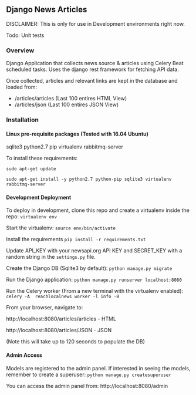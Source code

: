 ## Django News Articles
DISCLAIMER: This is only for use in Development environments right now.

Todo: Unit tests

### Overview
Django Application that collects news source & articles using Celery Beat scheduled tasks. Uses the django rest framework for fetching API data.

Once collected, articles and relevant links are kept in the database and loaded from:

 - /articles/articles (Last 100 entires HTML View)
 - /articles/json	(Last 100 entires JSON View)

### Installation

#### Linux pre-requisite packages (Tested with 16.04 Ubuntu)

sqlite3
python2.7
pip
virtualenv
rabbitmq-server

To install these requirements:

`sudo apt-get update`

`sudo apt-get install -y python2.7 python-pip sqlite3 virtualenv rabbitmq-server`

#### Development Deployment

To deploy in development, clone this repo and create a virtualenv inside the repo: `virtualenv env`

Start the virtualenv: `source env/bin/activate`

Install the requirements `pip install -r requirements.txt`

Update API_KEY with your newsapi.org API KEY and SECRET_KEY with a random string in the `settings.py` file.

Create the Django DB (Sqlite3 by default): `python manage.py migrate`

Run the Django application: `python manage.py runserver localhost:8080`

Run the Celery worker (From a new terminal with the virtualenv enabled): `celery -A  reachlocalnews worker -l info -B`

From your browser, navigate to:

http://localhost:8080/articles/articles - HTML

http://localhost:8080/articles/JSON 	- JSON

(Note this will take up to 120 seconds to populate the DB)

#### Admin Access
Models are registered to the admin panel. If interested in seeing the models, remember to create a superuser: `python manage.py createsuperuser`

You can access the admin panel from: http://localhost:8080/admin
